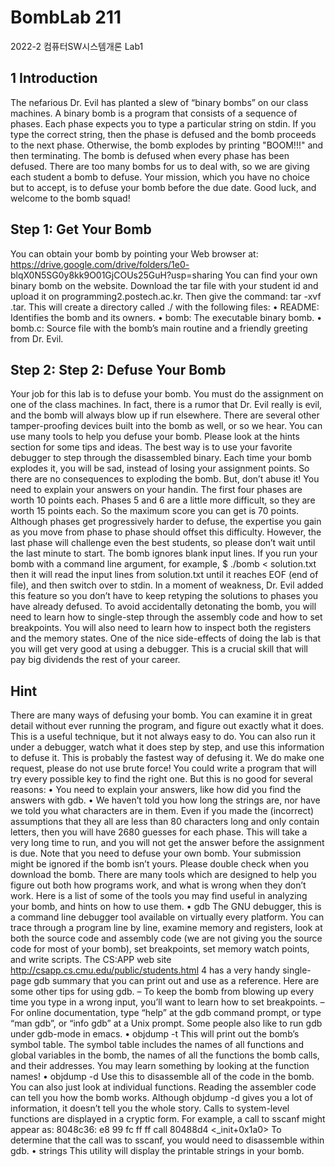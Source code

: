 # BombLab 211
2022-2 컴퓨터SW시스템개론 Lab1


## 1 Introduction
  The nefarious Dr. Evil has planted a slew of “binary bombs” on our class machines. A binary bomb is a
  program that consists of a sequence of phases. Each phase expects you to type a particular string on stdin.
  If you type the correct string, then the phase is defused and the bomb proceeds to the next phase. Otherwise,
  the bomb explodes by printing "BOOM!!!" and then terminating. The bomb is defused when every phase
  has been defused.
  There are too many bombs for us to deal with, so we are giving each student a bomb to defuse. Your mission,
  which you have no choice but to accept, is to defuse your bomb before the due date. Good luck, and
  welcome to the bomb squad!

## Step 1: Get Your Bomb
You can obtain your bomb by pointing your Web browser at:
https://drive.google.com/drive/folders/1e0-
blqX0N5SG0y8kk9O01GjCOUs25GuH?usp=sharing
You can find your own binary bomb on the website. Download the tar file with your student id and upload
it on programming2.postech.ac.kr. Then give the command: tar -xvf <yourID>.tar.
This will create a directory called ./<yourID> with the following files:
• README: Identifies the bomb and its owners.
• bomb: The executable binary bomb.
• bomb.c: Source file with the bomb’s main routine and a friendly greeting from Dr. Evil.
  
## Step 2: Step 2: Defuse Your Bomb
Your job for this lab is to defuse your bomb.
You must do the assignment on one of the class machines. In fact, there is a rumor that Dr. Evil really is
evil, and the bomb will always blow up if run elsewhere. There are several other tamper-proofing devices
built into the bomb as well, or so we hear.
You can use many tools to help you defuse your bomb. Please look at the hints section for some tips and
ideas. The best way is to use your favorite debugger to step through the disassembled binary.
Each time your bomb explodes it, you will be sad, instead of losing your assignment points. So there are no
consequences to exploding the bomb. But, don’t abuse it! You need to explain your answers on your handin.
The first four phases are worth 10 points each. Phases 5 and 6 are a little more difficult, so they are worth
15 points each. So the maximum score you can get is 70 points.
Although phases get progressively harder to defuse, the expertise you gain as you move from phase to phase
should offset this difficulty. However, the last phase will challenge even the best students, so please don’t
wait until the last minute to start.
The bomb ignores blank input lines. If you run your bomb with a command line argument, for example,
$ ./bomb < solution.txt
then it will read the input lines from solution.txt until it reaches EOF (end of file), and then switch
over to stdin. In a moment of weakness, Dr. Evil added this feature so you don’t have to keep
retyping the solutions to phases you have already defused.
To avoid accidentally detonating the bomb, you will need to learn how to single-step through the assembly
code and how to set breakpoints. You will also need to learn how to inspect both the registers and the
memory states. One of the nice side-effects of doing the lab is that you will get very good at using a debugger.
This is a crucial skill that will pay big dividends the rest of your career.
                       
## Hint
There are many ways of defusing your bomb. You can examine it in great detail without ever running the
program, and figure out exactly what it does. This is a useful technique, but it not always easy to do. You
can also run it under a debugger, watch what it does step by step, and use this information to defuse it. This
is probably the fastest way of defusing it.
We do make one request, please do not use brute force! You could write a program that will try every
possible key to find the right one. But this is no good for several reasons:
• You need to explain your answers, like how did you find the answers with gdb.
• We haven’t told you how long the strings are, nor have we told you what characters are in them.
Even if you made the (incorrect) assumptions that they all are less than 80 characters long and only
contain letters, then you will have 2680 guesses for each phase. This will take a very long time to
run, and you will not get the answer before the assignment is due.
Note that you need to defuse your own bomb. Your submission might be ignored if the bomb isn’t yours.
Please double check when you download the bomb.
There are many tools which are designed to help you figure out both how programs work, and what is
wrong when they don’t work. Here is a list of some of the tools you may find useful in analyzing your
bomb, and hints on how to use them.
• gdb
The GNU debugger, this is a command line debugger tool available on virtually every platform. You
can trace through a program line by line, examine memory and registers, look at both the source code
and assembly code (we are not giving you the source code for most of your bomb), set breakpoints,
set memory watch points, and write scripts. The CS:APP web site
http://csapp.cs.cmu.edu/public/students.html
4
has a very handy single-page gdb summary that you can print out and use as a reference. Here are
some other tips for using gdb.
– To keep the bomb from blowing up every time you type in a wrong input, you’ll want to learn
how to set breakpoints.
– For online documentation, type “help” at the gdb command prompt, or type “man gdb”,
or “info gdb” at a Unix prompt. Some people also like to run gdb under gdb-mode in
emacs.
• objdump -t
This will print out the bomb’s symbol table. The symbol table includes the names of all functions and
global variables in the bomb, the names of all the functions the bomb calls, and their addresses. You
may learn something by looking at the function names!
• objdump -d
Use this to disassemble all of the code in the bomb. You can also just look at individual functions.
Reading the assembler code can tell you how the bomb works.
Although objdump -d gives you a lot of information, it doesn’t tell you the whole story. Calls to
system-level functions are displayed in a cryptic form. For example, a call to sscanf might appear
as:
8048c36: e8 99 fc ff ff call 80488d4 <_init+0x1a0>
To determine that the call was to sscanf, you would need to disassemble within gdb.
• strings
This utility will display the printable strings in your bomb.

